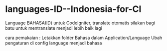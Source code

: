 # languages-ID--Indonesia-for-CI
Language BAHASA(ID) untuk CodeIgniter,
translate otomatis silakan bagi batu untuk mentranslate menjadi lebih baik lagi

cara pemakaian : 
Letakkan folder Bahasa dalam Application/Language
Ubah pengaturan di config language menjadi bahasa
